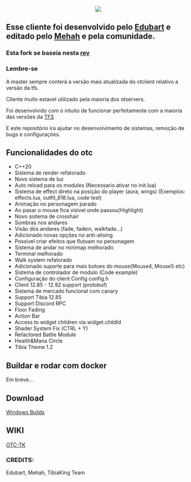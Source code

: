 <center>
<a href="https://www.tibiaking.com"><img src="https://user-images.githubusercontent.com/74227915/219124653-caccb04f-e858-4e81-b8be-c94ffbd3f276.png"/>
</center></a>


## Esse cliente foi desenvolvido pelo [Edubart](https://github.com/edubart/otclient) e editado pelo [Mehah](https://github.com/mehah/otclient) e pela comunidade.
### Esta fork se baseia nesta [rev](https://github.com/mehah/otclient/tree/e81900547cd224b6d2c98550f360f78b49575285)
### Lembre-se
A master sempre conterá a versão mais atualizada do otclient relativo a versão da tfs.

Cliente muito estavel utilizado pela maioria dos otservers.

Foi desenvolvido com o intuito de funcionar perfeitamente com a maioria das versões da [TFS](https://github.com/tibiaking/forgottenserver)

E este repositório ira ajudar no desenvolvimento de sistemas, remoção de bugs e configurações.

## Funcionalidades do otc
- C++20
- Sistema de render refatorado
- Novo sistema de luz
- Auto reload para os modules (Necessario ativar no init.lua)
- Sistema de effect direto na posição do player (aura, wings) (Exemplos: effects.lua, outfit_618.lua, code test)
- Animação no personagem parado
- Ao pasar o mouse fica visivel onde passou(Highlight)
- Novo sistema de crosshair
- Sombras nos andares
- Visão dos andares (fade, fadein, walkfade...)
- Adicionado novas opções no anti-alising
- Possivel criar efeitos que flutuam no personagem
- Sistema de andar no minimap melhorado
- Terminal melhorado
- Walk system refatorado
- Adicionado suporte para mais botoes do mouse(Mouse4, Mouse5 etc)
- Sistema de controlador de modulo (Code example)
- Configuração do client Config config.h
- Client 12.85 - 12.92 support (protobuf)
- Sistema de mercado funcional com canary
- Support Tibia 12.85
- Support Discord RPC
- Floor Fading
- Action Bar
- Access to widget children via widget.childId
- Shader System Fix (CTRL + Y)
- Refactored Battle Module
- Health&Mana Circle
- Tibia Theme 1.2

## Buildar e rodar com docker
Em breve...

## Download
[Windows Builds](https://github.com/TheTibiaking/otclient-tibiaking/releases)

## WIKI
[OTC-TK](https://github.com/TheTibiaking/otclient-tibiaking/wiki)

### CREDITS:
Edubart, Mehah, TibiaKing Team
